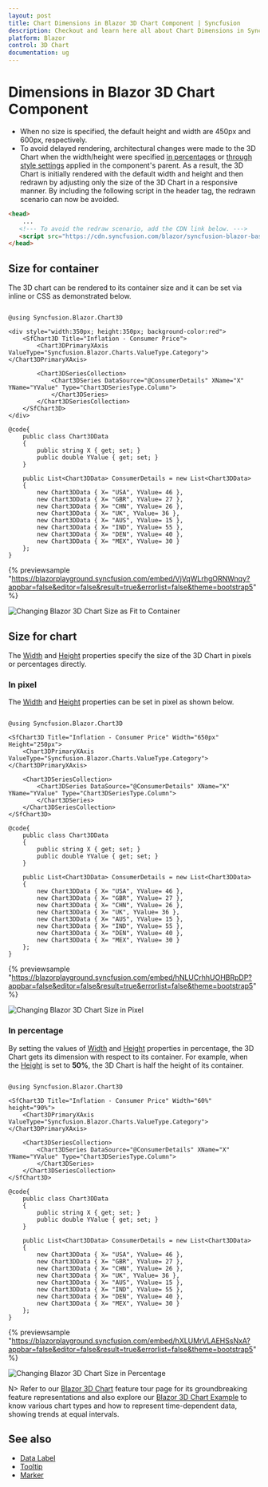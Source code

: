 ```yaml
---
layout: post
title: Chart Dimensions in Blazor 3D Chart Component | Syncfusion
description: Checkout and learn here all about Chart Dimensions in Syncfusion Blazor 3D Chart component and much more.
platform: Blazor
control: 3D Chart
documentation: ug
---
```


# Dimensions in Blazor 3D Chart Component

* When no size is specified, the default height and width are 450px and 600px, respectively.
* To avoid delayed rendering, architectural changes were made to the 3D Chart when the width/height were specified [in percentages](#In-Percentage) or [through style settings](#Size-for-Container) applied in the component's parent. As a result, the 3D Chart is initially rendered with the default width and height and then redrawn by adjusting only the size of the 3D Chart in a responsive manner. By including the following script in the header tag, the redrawn scenario can now be avoided.

```html
<head>
    ...
   <!--- To avoid the redraw scenario, add the CDN link below. --->
   <script src="https://cdn.syncfusion.com/blazor/syncfusion-blazor-base.min.js"></script>
</head>
```

## Size for container

The 3D chart can be rendered to its container size and it can be set via inline or CSS as demonstrated below.

```cshtml

@using Syncfusion.Blazor.Chart3D

<div style="width:350px; height:350px; background-color:red">
    <SfChart3D Title="Inflation - Consumer Price">
        <Chart3DPrimaryXAxis ValueType="Syncfusion.Blazor.Charts.ValueType.Category"></Chart3DPrimaryXAxis>

        <Chart3DSeriesCollection>
            <Chart3DSeries DataSource="@ConsumerDetails" XName="X" YName="YValue" Type="Chart3DSeriesType.Column">
            </Chart3DSeries>
        </Chart3DSeriesCollection>
    </SfChart3D>
</div>

@code{
    public class Chart3DData
    {
        public string X { get; set; }
        public double YValue { get; set; }
    }
	
    public List<Chart3DData> ConsumerDetails = new List<Chart3DData>
    {
        new Chart3DData { X= "USA", YValue= 46 },
        new Chart3DData { X= "GBR", YValue= 27 },
        new Chart3DData { X= "CHN", YValue= 26 },
        new Chart3DData { X= "UK", YValue= 36 },
        new Chart3DData { X= "AUS", YValue= 15 },
        new Chart3DData { X= "IND", YValue= 55 },
        new Chart3DData { X= "DEN", YValue= 40 },
        new Chart3DData { X= "MEX", YValue= 30 }
    };
}

```
{% previewsample "https://blazorplayground.syncfusion.com/embed/VjVqWLrhgORNWnqy?appbar=false&editor=false&result=true&errorlist=false&theme=bootstrap5" %}

![Changing Blazor 3D Chart Size as Fit to Container](images/chart-dimensions/blazor-chart-size-for-container.png)

## Size for chart

The [Width](https://help.syncfusion.com/cr/blazor/Syncfusion.Blazor.Charts.SfChart.html#Syncfusion_Blazor_Charts_SfChart_Width) and [Height](https://help.syncfusion.com/cr/blazor/Syncfusion.Blazor.Charts.SfChart.html#Syncfusion_Blazor_Charts_SfChart_Height) properties specify the size of the 3D Chart in pixels or percentages directly.

### In pixel

The [Width](https://help.syncfusion.com/cr/blazor/Syncfusion.Blazor.Charts.SfChart.html#Syncfusion_Blazor_Charts_SfChart_Width) and [Height](https://help.syncfusion.com/cr/blazor/Syncfusion.Blazor.Charts.SfChart.html#Syncfusion_Blazor_Charts_SfChart_Height) properties can be set in pixel as shown below.

```cshtml

@using Syncfusion.Blazor.Chart3D

<SfChart3D Title="Inflation - Consumer Price" Width="650px" Height="250px">
    <Chart3DPrimaryXAxis ValueType="Syncfusion.Blazor.Charts.ValueType.Category"></Chart3DPrimaryXAxis>

    <Chart3DSeriesCollection>
        <Chart3DSeries DataSource="@ConsumerDetails" XName="X" YName="YValue" Type="Chart3DSeriesType.Column">
        </Chart3DSeries>
    </Chart3DSeriesCollection>
</SfChart3D>

@code{
    public class Chart3DData
    {
        public string X { get; set; }
        public double YValue { get; set; }
    }
	
    public List<Chart3DData> ConsumerDetails = new List<Chart3DData>
	{
        new Chart3DData { X= "USA", YValue= 46 },
        new Chart3DData { X= "GBR", YValue= 27 },
        new Chart3DData { X= "CHN", YValue= 26 },
        new Chart3DData { X= "UK", YValue= 36 },
        new Chart3DData { X= "AUS", YValue= 15 },
        new Chart3DData { X= "IND", YValue= 55 },
        new Chart3DData { X= "DEN", YValue= 40 },
        new Chart3DData { X= "MEX", YValue= 30 }
    };
}

```
{% previewsample "https://blazorplayground.syncfusion.com/embed/hNLUCrhhUOHBRpDP?appbar=false&editor=false&result=true&errorlist=false&theme=bootstrap5" %}

![Changing Blazor 3D Chart Size in Pixel](images/chart-dimensions/blazor-chart-size-in-pixel.png)

### In percentage

By setting the values of [Width](https://help.syncfusion.com/cr/blazor/Syncfusion.Blazor.Charts.SfChart.html#Syncfusion_Blazor_Charts_SfChart_Width) and [Height](https://help.syncfusion.com/cr/blazor/Syncfusion.Blazor.Charts.SfChart.html#Syncfusion_Blazor_Charts_SfChart_Height) properties in percentage, the 3D Chart gets its dimension with respect to its container. For example, when the [Height](https://help.syncfusion.com/cr/blazor/Syncfusion.Blazor.Charts.SfChart.html#Syncfusion_Blazor_Charts_SfChart_Height) is set to **50%**, the 3D Chart is half the height of its container.

```cshtml

@using Syncfusion.Blazor.Chart3D

<SfChart3D Title="Inflation - Consumer Price" Width="60%" height="90%">
    <Chart3DPrimaryXAxis ValueType="Syncfusion.Blazor.Charts.ValueType.Category"></Chart3DPrimaryXAxis>

    <Chart3DSeriesCollection>
        <Chart3DSeries DataSource="@ConsumerDetails" XName="X" YName="YValue" Type="Chart3DSeriesType.Column">
        </Chart3DSeries>
    </Chart3DSeriesCollection>
</SfChart3D>

@code{
    public class Chart3DData
    {
        public string X { get; set; }
        public double YValue { get; set; }
    }
	
    public List<Chart3DData> ConsumerDetails = new List<Chart3DData>
	{
        new Chart3DData { X= "USA", YValue= 46 },
        new Chart3DData { X= "GBR", YValue= 27 },
        new Chart3DData { X= "CHN", YValue= 26 },
        new Chart3DData { X= "UK", YValue= 36 },
        new Chart3DData { X= "AUS", YValue= 15 },
        new Chart3DData { X= "IND", YValue= 55 },
        new Chart3DData { X= "DEN", YValue= 40 },
        new Chart3DData { X= "MEX", YValue= 30 }
    };
}

```
{% previewsample "https://blazorplayground.syncfusion.com/embed/hXLUMrVLAEHSsNxA?appbar=false&editor=false&result=true&errorlist=false&theme=bootstrap5" %}

![Changing Blazor 3D Chart Size in Percentage](images/chart-dimensions/blazor-chart-size-in-percentage.png)

N> Refer to our [Blazor 3D Chart](https://www.syncfusion.com/blazor-components/blazor-charts) feature tour page for its groundbreaking feature representations and also explore our [Blazor 3D Chart Example](https://blazor.syncfusion.com/demos/chart/line?theme=bootstrap5) to know various chart types and how to represent time-dependent data, showing trends at equal intervals.

## See also

* [Data Label](./data-labels)
* [Tooltip](./tool-tip)
* [Marker](./data-markers)